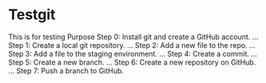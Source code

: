 # Testgit
This is for testing Purpose
    Step 0: Install git and create a GitHub account. ...
    Step 1: Create a local git repository. ...
    Step 2: Add a new file to the repo. ...
    Step 3: Add a file to the staging environment. ...
    Step 4: Create a commit. ...
    Step 5: Create a new branch. ...
    Step 6: Create a new repository on GitHub. ...
    Step 7: Push a branch to GitHub.
